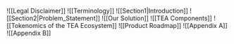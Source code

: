 ![[Legal Disclaimer]]
![[Terminology]]
![[Section1|Introduction]]
![[Section2|Problem_Statement]]
![[Our Solution]]
![[TEA Components]]
![[Tokenomics of the TEA Ecosystem]]
![[Product Roadmap]]
![[Appendix A]]
![[Appendix B]]